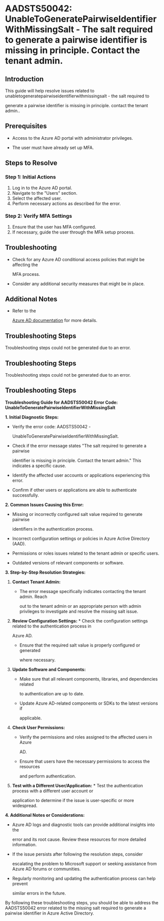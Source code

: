 # AADSTS50042: UnableToGeneratePairwiseIdentifierWithMissingSalt - The salt required to generate a pairwise identifier is missing in principle. Contact the tenant admin.


## Introduction

This guide will help resolve issues related to
unabletogeneratepairwiseidentifierwithmissingsalt - the salt required to

generate a pairwise identifier is missing in principle. contact the tenant
admin..


## Prerequisites


* Access to the Azure AD portal with administrator privileges.

* The user must have already set up MFA.


## Steps to Resolve


### Step 1: Initial Actions

1. Log in to the Azure AD portal.
2. Navigate to the "Users" section.
3. Select the affected user.
4. Perform necessary actions as described for the error.


### Step 2: Verify MFA Settings

1. Ensure that the user has MFA configured.
2. If necessary, guide the user through the MFA setup process.


## Troubleshooting


* Check for any Azure AD conditional access policies that might be affecting the

  MFA process.

* Consider any additional security measures that might be in place.


## Additional Notes


* Refer to the

  [Azure AD 
documentation](https://learn.microsoft.com/en-us/azure/active-directory/)
  for more details.


## Troubleshooting Steps

Troubleshooting steps could not be generated due to an error.


## Troubleshooting Steps

Troubleshooting steps could not be generated due to an error.


## Troubleshooting Steps

**Troubleshooting Guide for AADSTS50042 Error Code:
UnableToGeneratePairwiseIdentifierWithMissingSalt**

**1. Initial Diagnostic Steps:**


* Verify the error code: AADSTS50042 -

  UnableToGeneratePairwiseIdentifierWithMissingSalt.

* Check if the error message states "The salt required to generate a pairwise

  identifier is missing in principle. Contact the tenant admin." This indicates
  a specific cause.

* Identify the affected user accounts or applications experiencing this error.

* Confirm if other users or applications are able to authenticate successfully.

**2. Common Issues Causing this Error:**


* Missing or incorrectly configured salt value required to generate pairwise

  identifiers in the authentication process.

* Incorrect configuration settings or policies in Azure Active Directory (AAD).

* Permissions or roles issues related to the tenant admin or specific users.

* Outdated versions of relevant components or software.

**3. Step-by-Step Resolution Strategies:** 

1. **Contact Tenant Admin:** 

   * The error message specifically indicates contacting the tenant admin. Reach

     out to the tenant admin or an appropriate person with admin privileges to
     investigate and resolve the missing salt issue.

2. **Review Configuration Settings:**    * Check the configuration settings 
related to the authentication process in

     Azure AD.
   * Ensure that the required salt value is properly configured or generated

     where necessary.

3. **Update Software and Components:** 

   * Make sure that all relevant components, libraries, and dependencies related

     to authentication are up to date.
   * Update Azure AD-related components or SDKs to the latest versions if

     applicable.

4. **Check User Permissions:** 

   * Verify the permissions and roles assigned to the affected users in Azure

     AD.
   * Ensure that users have the necessary permissions to access the resources

     and perform authentication.

5. **Test with a Different User/Application:**    * Test the authentication 
process with a different user account or

     application to determine if the issue is user-specific or more widespread.

**4. Additional Notes or Considerations:**


* Azure AD logs and diagnostic tools can provide additional insights into the

  error and its root cause. Review these resources for more detailed
  information.

* If the issue persists after following the resolution steps, consider

  escalating the problem to Microsoft support or seeking assistance from Azure
  AD forums or communities.

* Regularly monitoring and updating the authentication process can help prevent

  similar errors in the future.

By following these troubleshooting steps, you should be able to address the
AADSTS50042 error related to the missing salt required to generate a pairwise
identifier in Azure Active Directory.